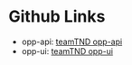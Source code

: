 # Github Links

* opp-api: [teamTND opp-api](https://github.com/teamTMD/opp-api)
* opp-ui: [teamTND opp-ui](https://github.com/teamTMD/opp-ui)